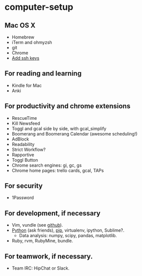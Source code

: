 computer-setup
==============

## Mac OS X
- Homebrew
- iTerm and ohmyzsh
- git
- Chrome
- [Add ssh keys](https://help.github.com/articles/generating-ssh-keys)

## For reading and learning
- Kindle for Mac
- Anki

## For productivity and chrome extensions
- RescueTime
- Kill Newsfeed
- Toggl and gcal side by side, with gcal\_simplify
- Boomerang and Boomerang Calendar (awesome scheduling!)
- AdBlock
- Readability
- Strict Workflow?
- Rapportive
- Toggl Button
- Chrome search engines: gi, gc, gs
- Chrome home pages: trello cards, gcal, TAPs

## For security
- 1Password

## For development, if necessary
- Vim, vundle (see [github](https://github.com/abliu/vim-config)).
- [Python](http://stackoverflow.com/questions/6344076/differences-between-distribute-distutils-setuptools-and-distutils2/14753678#14753678) (ask friends), [pip](http://pip.readthedocs.org/en/latest/installing.html), virtualenv, ipython, Sublime?.
  - Data analysis: numpy, scipy, pandas, matplotlib.
- Ruby, rvm, RubyMine, bundle.

## For teamwork, if necessary.
- Team IRC: HipChat or Slack.
